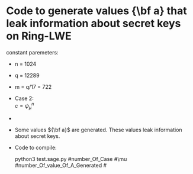 
# Code to generate values {\bf a} that leak information about secret keys on Ring-LWE
constant paremeters: 
- n = 1024
- q = 12289 
- m = q/17 = 722

- Case 2:     
    $c = \psi_{\mu}^n$ 
- 
- Some values ${\bf a}$ are generated. These values leak information about secret keys. 

- Code to compile: 

  python3 test.sage.py #number_Of_Case #\mu #number_Of_value_Of_A_Generated # 
    
